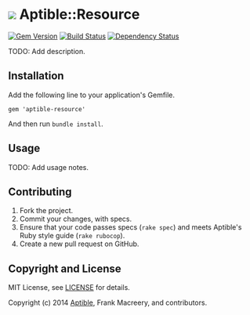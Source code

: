 # ![](https://raw.github.com/aptible/straptible/master/lib/straptible/rails/templates/public.api/icon-60px.png) Aptible::Resource

[![Gem Version](https://badge.fury.io/rb/aptible-resource.png)](https://rubygems.org/gems/aptible-resource)
[![Build Status](https://travis-ci.org/aptible/aptible-resource.png?branch=master)](https://travis-ci.org/aptible/aptible-resource)
[![Dependency Status](https://gemnasium.com/aptible/aptible-resource.png)](https://gemnasium.com/aptible/aptible-resource)

TODO: Add description.

## Installation

Add the following line to your application's Gemfile.

    gem 'aptible-resource'

And then run `bundle install`.

## Usage

TODO: Add usage notes.

## Contributing

1. Fork the project.
1. Commit your changes, with specs.
1. Ensure that your code passes specs (`rake spec`) and meets Aptible's Ruby style guide (`rake rubocop`).
1. Create a new pull request on GitHub.

## Copyright and License

MIT License, see [LICENSE](LICENSE.md) for details.

Copyright (c) 2014 [Aptible](https://www.aptible.com), Frank Macreery, and contributors.
